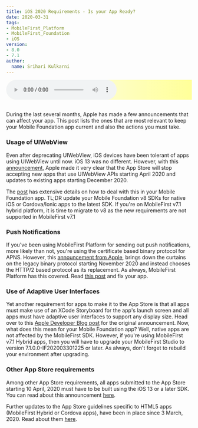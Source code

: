 ```yaml
---
title: iOS 2020 Requirements - Is your App Ready? 
date: 2020-03-31
tags:
- MobileFirst_Platform
- MobileFirst_Foundation
- iOS
version:
- 8.0
- 7.1
author:
  name: Srihari Kulkarni
---
```

<style>
.audio-background {
  background-image: linear-gradient(to right, rgba(255,255,255,0), #ffff99);
;
}
</style>
<script>
$('#audioMFWebView').on('ended', function() {
        manageImageObjectsLevel();
}).get(0).play();
</script>

<div class="container audio-background">
  
  <audio id="audioMFWebView" controls>
  <source src="{{site.baseurl}}/assets/blog/2020-01-31-ios-ready-for-2020.mp3" type="audio/mpeg">
  Your browser does not support the audio tag.
  </audio>

</div>
<br/>

During the last several months, Apple has made a few announcements that can affect your app. This post lists the ones that are most relevant to keep your Mobile Foundation app current and also the actions you must take. 

### Usage of UIWebView 
Even after deprecating UIWebView, iOS devices have been tolerant of apps using UIWebView until now. iOS 13 was no different. However, with this [announcement](https://developer.apple.com/news/?id=12232019b), Apple made it very clear that the App Store will stop accepting new apps that use UIWebView APIs starting April 2020 and updates to existing apps starting December 2020. 

The [post](https://mobilefirstplatform.ibmcloud.com/blog/2020/01/27/Removal-of-UIWebview/) has extensive details on how to deal with this in your Mobile Foundation app. TL;DR update your Mobile Foundation v8 SDKs for native iOS or Cordova/Ionic apps to the latest SDK. If you're on MobileFirst v7.1 hybrid platform, it is time to migrate to v8 as the new requirements are not supported in MobileFirst v7.1 

### Push Notifications
If you've been using MobileFirst Platform for sending out push notifications, more likely than not, you're using the certificate based binary protocol for APNS. However, this [announcement from Apple](https://developer.apple.com/news/?id=11042019a), brings down the curtains on the legacy binary protocol starting November 2020 and instead chooses the HTTP/2 based protocol as its replacement. 
As always, MobileFirst Platform has this covered. Read [this post](https://mobilefirstplatform.ibmcloud.com/blog/2018/12/24/HTTP2-proxy-support/) and fix your app.


### Use of Adaptive User Interfaces
Yet another requirement for apps to make it to the App Store is that all apps must make use of an XCode Storyboard for the app's launch screen and all apps must have adaptive user interfaces to support any display size. Head over to this [Apple Developer Blog post](https://developer.apple.com/news/?id=01132020b) for the original announcement. 
Now, what does this mean for your Mobile Foundation app? Well, native apps are not affected by the MobileFirst SDK. However, if you're using MobileFirst v7.1 Hybrid apps, then you will have to upgrade your MobileFirst Studio to version 7.1.0.0-IF202003301225 or later. As always, don't forget to rebuild your environment after upgrading. 


### Other App Store requirements 
Among other App Store requirements, all apps submitted to the App Store starting 10 April, 2020 must have to be built using the iOS 13 or a later SDK. You can read about this announcement [here](https://developer.apple.com/news/?id=03042020b).

Further updates to the App Store guidelines specific to HTML5 apps (MobileFirst Hybrid or Cordova apps), have been in place since 3 March, 2020. Read about them [here](https://developer.apple.com/news/?id=01212020a).  



